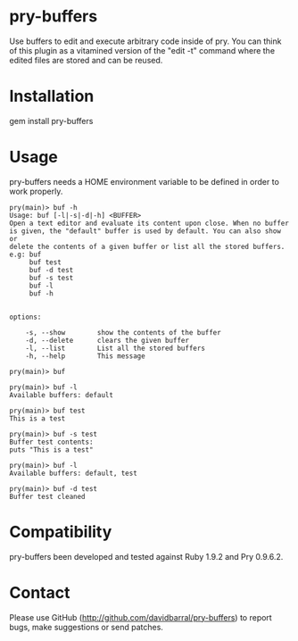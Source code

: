 # pry-buffers

Use buffers to edit and execute arbitrary code inside of pry. You can
think of this plugin as a vitamined version of the "edit -t" command
where the edited files are stored and can be reused.

# Installation

  gem install pry-buffers

# Usage

pry-buffers needs a HOME environment variable to be defined in order to
work properly.

    pry(main)> buf -h
    Usage: buf [-l|-s|-d|-h] <BUFFER>
    Open a text editor and evaluate its content upon close. When no buffer
    is given, the "default" buffer is used by default. You can also show or
    delete the contents of a given buffer or list all the stored buffers.
    e.g: buf
         buf test
         buf -d test
         buf -s test
         buf -l
         buf -h


    options:

        -s, --show        show the contents of the buffer
        -d, --delete      clears the given buffer
        -l, --list        List all the stored buffers
        -h, --help        This message

    pry(main)> buf

    pry(main)> buf -l
    Available buffers: default

    pry(main)> buf test
    This is a test

    pry(main)> buf -s test
    Buffer test contents:
    puts "This is a test"

    pry(main)> buf -l
    Available buffers: default, test

    pry(main)> buf -d test
    Buffer test cleaned

# Compatibility

pry-buffers been developed and tested against Ruby 1.9.2 and Pry 0.9.6.2.

# Contact

Please use GitHub (http://github.com/davidbarral/pry-buffers) to report bugs,
make suggestions or send patches.
